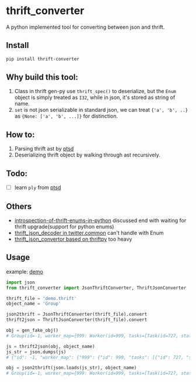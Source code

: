 thrift_converter
============

A python implemented tool for converting between json and thrift.


Install
------------

```bash
pip install thrift-converter
```


Why build this tool:
------------

1. Class in thrift gen-py use `thrift_spec()` to deserialize, but the `Enum` object is simply treated as `I32`, while in json, it's stored as string of name.   
2. `set` is not json serializable in standard json, we can treat `{'a', 'b', ..}` as `{None: ['a', 'b', ...]}` for distinction.


How to:
-----------
1. Parsing thrift ast by [ptsd](https://github.com/wickman/ptsd)
2. Deserializing thrift object by walking through ast recursively.


Todo:
-----------
- [ ] learn `ply` from [ptsd](https://github.com/wickman/ptsd)


Others
-----------

* [introspection-of-thrift-enums-in-python](https://grokbase.com/t/thrift/user/13614a6xd1/introspection-of-thrift-enums-in-python) discussed end with waiting for thrift upgrade(support for python enums)
* [thrift_json_decoder in twitter.common](https://github.com/twitter/commons/blob/master/src/python/twitter/thrift/text/thrift_json_decoder.py) can't handle with Enum
* [thrift_json_convertor based on thriftpy](https://github.com/xuanyuanking/thrift_json_convertor) too heavy


Usage
------------
example: [demo](https://github.com/shiyuan/thrift_converter/blob/master/test/)

```py
import json
from thrift_converter import JsonThriftConverter, ThriftJsonConverter

thrift_file = 'demo.thrift'
object_name = 'Group'

json2thrift = JsonThriftConverter(thrift_file).convert
thrift2json = ThriftJsonConverter(thrift_file).convert

obj = gen_fake_obj()
# Group(id=-1, worker_map={999: Worker(id=999, tasks=[Task(id=727, status=0, action=888, valid=True, msgs={'msg'})])})

js = thrift2json(obj, object_name)
js_str = json.dumps(js)
# {"id": -1, "worker_map": {"999": {"id": 999, "tasks": [{"id": 727, "status": 0, "action": "UP", "valid": true, "msgs": {"null": ["msg"]}}]}}}

obj = json2thrift(json.loads(js_str), object_name)
# Group(id=-1, worker_map={999: Worker(id=999, tasks=[Task(id=727, status=0, action=888, valid=True, msgs={'msg'})])})

```

